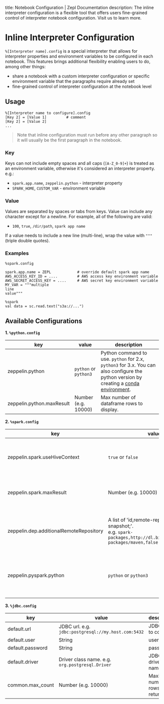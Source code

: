 title: Notebook Configuration | Zepl Documentation
description: The inline interpreter configuration is a flexible tool that offers users fine-grained control of interpreter notebook configuration. Visit us to learn more. 

# Inline Interpreter Configuration

`%[Interpreter name].config` is a special interpreter that allows for interpreter properties and environment variables to be configured in each notebook. This features brings additional flexibility enabling users to do, among other things:

  - share a notebook with a custom interpreter configuration or specific environment variable that the paragraphs require already set
  - fine-grained control of interpreter configuration at the notebook level

## Usage

```
%[Interpreter name to configure].config
[Key 2] = [Value 1]         # comment
[Key 2] = [Value 2]
...
```

> Note that inline configuration must run before any other paragraph so it will usually be the first paragraph in the notebook.

### Key

Keys can not include empty spaces and all caps (`[A-Z_0-9]+`) is treated as an environment variable, otherwise it's considered an interpreter property. e.g.:

 - `spark.app.name`, `zeppelin.python` - interpreter property
 - `SPARK_HOME`, `CUSTOM_VAR` - environment variable

### Value

Values are separated by spaces or tabs from keys. Value can include any character except for a newline. For example, all of the following are valid:

 - `100`, `true`, `/dir/path`, `spark app name`

If a value needs to include a new line (multi-line), wrap the value with `"""` (triple double quotes).

### Examples

```
%spark.config

spark.app.name = ZEPL            # override default spark app name
AWS_ACCESS_KEY_ID = ....         # AWS access key environment variable
AWS_SECRET_ACCESS_KEY = ....     # AWS secret key environment variable
MY_VAR = """multiple
line
value"""
```

```
%spark
val data = sc.read.text("s3a://...")
```

## Available Configurations

**1. `%python.config`**

| key | value | description |
| --- | ---- | ---- |
| zeppelin.python | `python` or `python3` | Python command to use. `python` for 2.x, `python3` for 3.x. You can also configure the python version by creating a [conda environment](/guide/interpreter/python/#manage-python-environment).|
| zeppelin.python.maxResult | Number (e.g. 10000) | Max number of dataframe rows to display. |


**2. `%spark.config`**

| key | value | description |
| --- | ---- | ---- |
| zeppelin.spark.useHiveContext | `true` or `false` | Use HiveContext instead of SQLContext if it is true (default).|
| zeppelin.spark.maxResult | Number (e.g. 10000) | Max number of Spark SQL results to display. |
| zeppelin.dep.additionalRemoteRepository | A list of 'id,remote-repository-URL,is-snapshot;'. <br />e.g. `spark-packages,http://dl.bintray.com/spark-packages/maven,false;` | Additional maven repository for spark dependency interpreter `%spark.dep`. |
| zeppelin.pyspark.python | `python` or `python3` | Python command to use in pyspark. `python` for 2.x, `python3` for 3.x.|

**3. `%jdbc.config`**

| key | value | description |
| --- | ---- | ---- |
| default.url | JDBC url. e.g. `jdbc:postgresql://my.host.com:5432` | JDBC URL to connect |
| default.user | String | user name |
| default.password | String | password |
| default.driver | Driver class name. e.g. `org.postgresql.Driver` | JDBC driver class name |
| common.max_count | Number (e.g. 10000) | Maximum number of rows to return |
